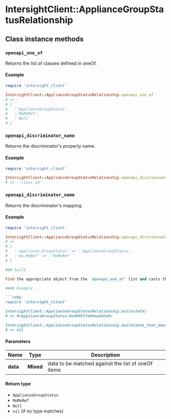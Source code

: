 # IntersightClient::ApplianceGroupStatusRelationship

## Class instance methods

### `openapi_one_of`

Returns the list of classes defined in oneOf.

#### Example

```ruby
require 'intersight_client'

IntersightClient::ApplianceGroupStatusRelationship.openapi_one_of
# =>
# [
#   :'ApplianceGroupStatus',
#   :'MoMoRef',
#   :'Null'
# ]
```

### `openapi_discriminator_name`

Returns the discriminator's property name.

#### Example

```ruby
require 'intersight_client'

IntersightClient::ApplianceGroupStatusRelationship.openapi_discriminator_name
# => :'class_id'
```

### `openapi_discriminator_name`

Returns the discriminator's mapping.

#### Example

```ruby
require 'intersight_client'

IntersightClient::ApplianceGroupStatusRelationship.openapi_discriminator_mapping
# =>
# {
#   :'appliance.GroupStatus' => :'ApplianceGroupStatus',
#   :'mo.MoRef' => :'MoMoRef'
# }

### build

Find the appropriate object from the `openapi_one_of` list and casts the data into it.

#### Example

```ruby
require 'intersight_client'

IntersightClient::ApplianceGroupStatusRelationship.build(data)
# => #<ApplianceGroupStatus:0x00007fdd4aab02a0>

IntersightClient::ApplianceGroupStatusRelationship.build(data_that_doesnt_match)
# => nil
```

#### Parameters

| Name | Type | Description |
| ---- | ---- | ----------- |
| **data** | **Mixed** | data to be matched against the list of oneOf items |

#### Return type

- `ApplianceGroupStatus`
- `MoMoRef`
- `Null`
- `nil` (if no type matches)

